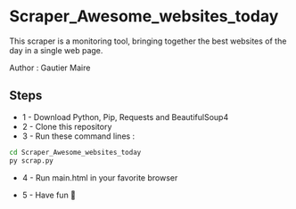 # Scraper_Awesome_websites_today

This scraper is a monitoring tool, bringing together the best websites of the day in a single web page.

Author : Gautier Maire

## Steps

- 1 - Download Python, Pip, Requests and BeautifulSoup4
- 2 - Clone this repository
- 3 - Run these command lines :

```bat
cd Scraper_Awesome_websites_today
py scrap.py
```

- 4 - Run main.html in your favorite browser

- 5 - Have fun :beers:
